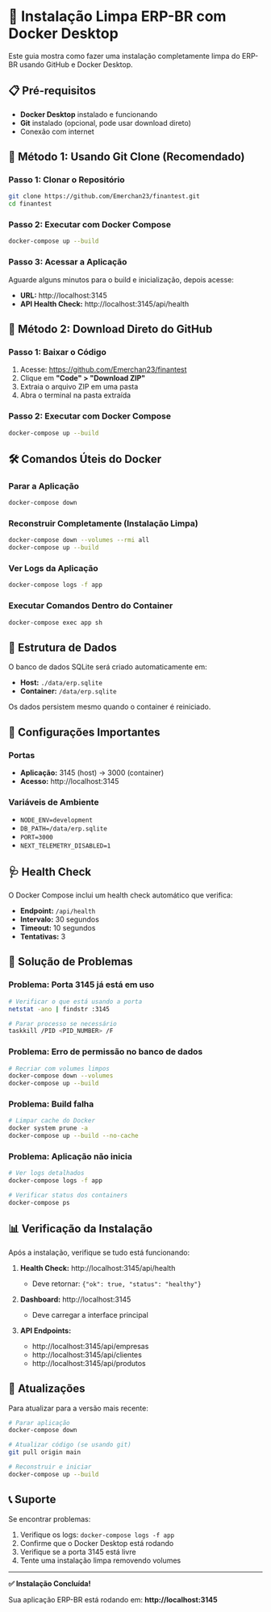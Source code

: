 # 🐳 Instalação Limpa ERP-BR com Docker Desktop

Este guia mostra como fazer uma instalação completamente limpa do ERP-BR usando GitHub e Docker Desktop.

## 📋 Pré-requisitos

- **Docker Desktop** instalado e funcionando
- **Git** instalado (opcional, pode usar download direto)
- Conexão com internet

## 🚀 Método 1: Usando Git Clone (Recomendado)

### Passo 1: Clonar o Repositório
```bash
git clone https://github.com/Emerchan23/finantest.git
cd finantest
```

### Passo 2: Executar com Docker Compose
```bash
docker-compose up --build
```

### Passo 3: Acessar a Aplicação
Aguarde alguns minutos para o build e inicialização, depois acesse:
- **URL:** http://localhost:3145
- **API Health Check:** http://localhost:3145/api/health

## 🚀 Método 2: Download Direto do GitHub

### Passo 1: Baixar o Código
1. Acesse: https://github.com/Emerchan23/finantest
2. Clique em **"Code" > "Download ZIP"**
3. Extraia o arquivo ZIP em uma pasta
4. Abra o terminal na pasta extraída

### Passo 2: Executar com Docker Compose
```bash
docker-compose up --build
```

## 🛠️ Comandos Úteis do Docker

### Parar a Aplicação
```bash
docker-compose down
```

### Reconstruir Completamente (Instalação Limpa)
```bash
docker-compose down --volumes --rmi all
docker-compose up --build
```

### Ver Logs da Aplicação
```bash
docker-compose logs -f app
```

### Executar Comandos Dentro do Container
```bash
docker-compose exec app sh
```

## 📁 Estrutura de Dados

O banco de dados SQLite será criado automaticamente em:
- **Host:** `./data/erp.sqlite`
- **Container:** `/data/erp.sqlite`

Os dados persistem mesmo quando o container é reiniciado.

## 🔧 Configurações Importantes

### Portas
- **Aplicação:** 3145 (host) → 3000 (container)
- **Acesso:** http://localhost:3145

### Variáveis de Ambiente
- `NODE_ENV=development`
- `DB_PATH=/data/erp.sqlite`
- `PORT=3000`
- `NEXT_TELEMETRY_DISABLED=1`

## 🩺 Health Check

O Docker Compose inclui um health check automático que verifica:
- **Endpoint:** `/api/health`
- **Intervalo:** 30 segundos
- **Timeout:** 10 segundos
- **Tentativas:** 3

## 🐛 Solução de Problemas

### Problema: Porta 3145 já está em uso
```bash
# Verificar o que está usando a porta
netstat -ano | findstr :3145

# Parar processo se necessário
taskkill /PID <PID_NUMBER> /F
```

### Problema: Erro de permissão no banco de dados
```bash
# Recriar com volumes limpos
docker-compose down --volumes
docker-compose up --build
```

### Problema: Build falha
```bash
# Limpar cache do Docker
docker system prune -a
docker-compose up --build --no-cache
```

### Problema: Aplicação não inicia
```bash
# Ver logs detalhados
docker-compose logs -f app

# Verificar status dos containers
docker-compose ps
```

## 📊 Verificação da Instalação

Após a instalação, verifique se tudo está funcionando:

1. **Health Check:** http://localhost:3145/api/health
   - Deve retornar: `{"ok": true, "status": "healthy"}`

2. **Dashboard:** http://localhost:3145
   - Deve carregar a interface principal

3. **API Endpoints:**
   - http://localhost:3145/api/empresas
   - http://localhost:3145/api/clientes
   - http://localhost:3145/api/produtos

## 🔄 Atualizações

Para atualizar para a versão mais recente:

```bash
# Parar aplicação
docker-compose down

# Atualizar código (se usando git)
git pull origin main

# Reconstruir e iniciar
docker-compose up --build
```

## 📞 Suporte

Se encontrar problemas:
1. Verifique os logs: `docker-compose logs -f app`
2. Confirme que o Docker Desktop está rodando
3. Verifique se a porta 3145 está livre
4. Tente uma instalação limpa removendo volumes

---

**✅ Instalação Concluída!**

Sua aplicação ERP-BR está rodando em: **http://localhost:3145**
